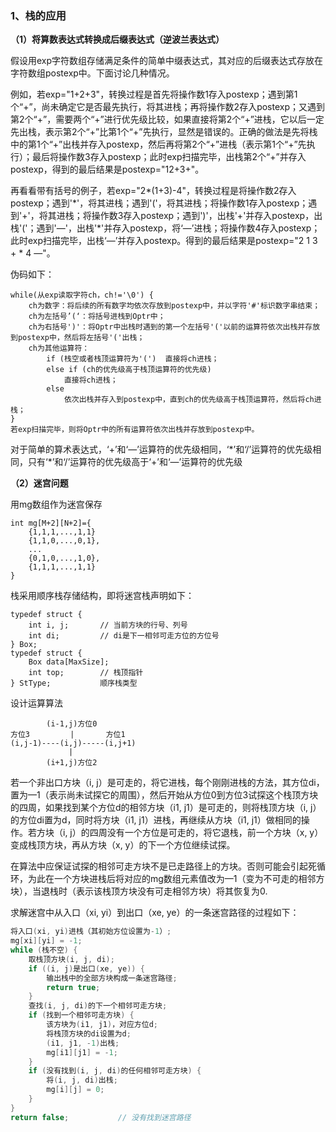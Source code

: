 ### 1、栈的应用

**（1）将算数表达式转换成后缀表达式（逆波兰表达式）**

假设用exp字符数组存储满足条件的简单中缀表达式，其对应的后缀表达式存放在字符数组postexp中。下面讨论几种情况。

例如，若exp="1+2+3"，转换过程是首先将操作数1存入postexp；遇到第1个“+”，尚未确定它是否最先执行，将其进栈；再将操作数2存入postexp；又遇到第2个“+”，需要两个“+”进行优先级比较，如果直接将第2个“+”进栈，它以后一定先出栈，表示第2个“+”比第1个“+”先执行，显然是错误的。正确的做法是先将栈中的第1个“+”出栈并存入postexp，然后再将第2个“+”进栈（表示第1个“+”先执行）；最后将操作数3存入postexp；此时exp扫描完毕，出栈第2个“+”并存入postexp，得到的最后结果是postexp="12+3+"。

再看看带有括号的例子，若exp="2*(1+3)-4"，转换过程是将操作数2存入postexp；遇到'\*'，将其进栈；遇到'('，将其进栈；将操作数1存入postexp；遇到'+'，将其进栈；将操作数3存入postexp；遇到')'，出栈'+'并存入postexp，出栈'('；遇到'—'，出栈'\*'并存入postexp，将‘—’进栈；将操作数4存入postexp；此时exp扫描完毕，出栈‘—’并存入postexp。得到的最后结果是postexp="2 1 3 + * 4 —"。

伪码如下：

```
while(从exp读取字符ch，ch!='\0') {
	ch为数字：将后续的所有数字均依次存放到postexp中，并以字符'#'标识数字串结束；
	ch为左括号’(‘：将括号进栈到Optr中；
	ch为右括号')'：将Optr中出栈时遇到的第一个左括号'('以前的运算符依次出栈并存放到postexp中，然后将左括号'('出栈；
	ch为其他运算符：
		if (栈空或者栈顶运算符为'(')	直接将ch进栈；
		else if (ch的优先级高于栈顶运算符的优先级)
			直接将ch进栈；
		else
			依次出栈并存入到postexp中，直到ch的优先级高于栈顶运算符，然后将ch进栈；
}
若exp扫描完毕，则将Optr中的所有运算符依次出栈并存放到postexp中。
```

对于简单的算术表达式，‘+’和‘—’运算符的优先级相同，‘\*’和‘/’运算符的优先级相同，只有‘*’和‘/’运算符的优先级高于‘+’和‘—’运算符的优先级



**（2）迷宫问题**

用mg数组作为迷宫保存

```
int mg[M+2][N+2]={
	{1,1,1,...,1,1}
	{1,1,0,...,0,1},
	...
	{0,1,0,...,1,0},
	{1,1,1,...,1,1}
}
```

栈采用顺序栈存储结构，即将迷宫栈声明如下：

```
typedef struct {
	int i, j;		// 当前方块的行号、列号
	int di;			// di是下一相邻可走方位的方位号
} Box;
typedef struct {
	Box data[MaxSize];
	int top;		// 栈顶指针
} StType;			顺序栈类型
```

设计运算算法

```
		(i-1,j)方位0
方位3			|		方位1
(i,j-1)----(i,j)-----(i,j+1)
			 |
		(i+1,j)方位2
```

若一个非出口方块（i, j）是可走的，将它进栈，每个刚刚进栈的方法，其方位di，置为—1（表示尚未试探它的周围），然后开始从方位0到方位3试探这个栈顶方块的四周，如果找到某个方位d的相邻方块（i1, j1）是可走的，则将栈顶方块（i, j）的方位di置为d，同时将方块（i1, j1）进栈，再继续从方块（i1, j1）做相同的操作。若方块（i, j）的四周没有一个方位是可走的，将它退栈，前一个方块（x, y）变成栈顶方块，再从方块（x, y）的下一个方位继续试探。

在算法中应保证试探的相邻可走方块不是已走路径上的方块。否则可能会引起死循环，为此在一个方块进栈后将对应的mg数组元素值改为—1（变为不可走的相邻方块），当退栈时（表示该栈顶方块没有可走相邻方块）将其恢复为0.

求解迷宫中从入口（xi, yi）到出口（xe, ye）的一条迷宫路径的过程如下：

```c
将入口(xi, yi)进栈（其初始方位设置为-1）;
mg[xi][yi] = -1;
while (栈不空) {
	取栈顶方块(i, j, di);
	if ((i, j)是出口(xe, ye)) {
		输出栈中的全部方块构成一条迷宫路径;
		return true;
	}
	查找(i, j, di)的下一个相邻可走方块;
	if (找到一个相邻可走方块) {
		该方块为(i1, j1)，对应方位d;
		将栈顶方块的di设置为d;
		(i1, j1, -1)出栈;
		mg[i1][j1] = -1;
	}
	if (没有找到(i, j, di)的任何相邻可走方块) {
		将(i, j, di)出栈;
		mg[i][j] = 0;
	}
}
return false;			// 没有找到迷宫路径
```

